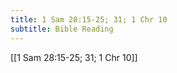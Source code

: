 ```yaml
---
title: 1 Sam 28:15-25; 31; 1 Chr 10
subtitle: Bible Reading
---
```


[[1 Sam 28:15-25; 31; 1 Chr 10]]